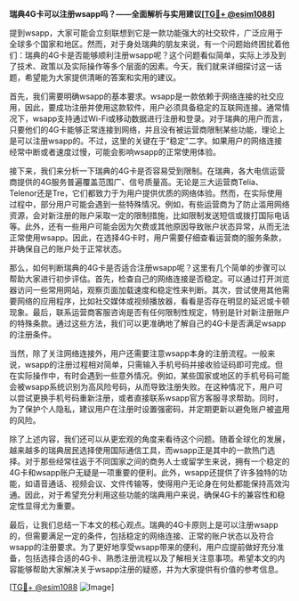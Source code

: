 **瑞典4G卡可以注册wsapp吗？——全面解析与实用建议[[TG💪+ @esim1088](https://t.me/s/esim1088)]**

提到wsapp，大家可能会立刻联想到它是一款功能强大的社交软件，广泛应用于全球多个国家和地区。然而，对于身处瑞典的朋友来说，有一个问题始终困扰着他们：瑞典的4G卡是否能够顺利注册wsapp呢？这个问题看似简单，实际上涉及到了技术、政策以及实际操作等多个层面的因素。今天，我们就来详细探讨这一话题，希望能为大家提供清晰的答案和实用的建议。

首先，我们需要明确wsapp的基本要求。wsapp是一款依赖于网络连接的社交应用，因此，要成功注册并使用这款软件，用户必须具备稳定的互联网连接。通常情况下，wsapp支持通过Wi-Fi或移动数据进行注册和登录。对于瑞典的用户而言，只要他们的4G卡能够正常连接到网络，并且没有被运营商限制某些功能，理论上是可以注册wsapp的。不过，这里的关键在于“稳定”二字。如果用户的网络连接经常中断或者速度过慢，可能会影响wsapp的正常使用体验。

接下来，我们来分析一下瑞典的4G卡是否容易受到限制。在瑞典，各大电信运营商提供的4G服务普遍覆盖范围广、信号质量高。无论是三大运营商Telia、Telenor还是Tre，它们都致力于为用户提供优质的网络体验。然而，在实际使用过程中，部分用户可能会遇到一些特殊情况。例如，有些运营商为了防止滥用网络资源，会对新注册的账户采取一定的限制措施，比如限制发送短信或拨打国际电话等。此外，还有一些用户可能会因为欠费或其他原因导致账户状态异常，从而无法正常使用wsapp。因此，在选择4G卡时，用户需要仔细查看运营商的服务条款，并确保自己的账户处于正常状态。

那么，如何判断瑞典的4G卡是否适合注册wsapp呢？这里有几个简单的步骤可以帮助大家进行初步评估。首先，检查自己的网络连接是否稳定。可以通过打开浏览器访问一些常用网站，观察页面加载速度和稳定性来判断。其次，尝试使用其他需要网络的应用程序，比如社交媒体或视频播放器，看看是否存在明显的延迟或卡顿现象。最后，联系运营商客服咨询是否有任何限制性规定，特别是针对新注册账户的特殊条款。通过这些方法，我们可以更准确地了解自己的4G卡是否满足wsapp的注册条件。

当然，除了关注网络连接外，用户还需要注意wsapp本身的注册流程。一般来说，wsapp的注册过程相对简单，只需输入手机号码并接收验证码即可完成。但在实际操作中，有时会遇到一些意外情况。例如，某些国家或地区的手机号码可能会被wsapp系统识别为高风险号码，从而导致注册失败。在这种情况下，用户可以尝试更换手机号码重新注册，或者直接联系wsapp官方客服寻求帮助。同时，为了保护个人隐私，建议用户在注册时设置强密码，并定期更新以避免账户被盗用的风险。

除了上述内容，我们还可以从更宏观的角度来看待这个问题。随着全球化的发展，越来越多的瑞典居民选择使用国际通信工具，而wsapp正是其中的一款热门选择。对于那些经常往返于不同国家之间的商务人士或留学生来说，拥有一个稳定的4G卡和wsapp账户无疑是一项重要的便利。此外，wsapp还提供了许多独特的功能，如语音通话、视频会议、文件传输等，使得用户无论身在何处都能保持高效沟通。因此，对于希望充分利用这些功能的瑞典用户来说，确保4G卡的兼容性和稳定性显得尤为重要。

最后，让我们总结一下本文的核心观点。瑞典的4G卡原则上是可以注册wsapp的，但需要满足一定的条件，包括稳定的网络连接、正常的账户状态以及符合wsapp的注册要求。为了更好地享受wsapp带来的便利，用户应提前做好充分准备，包括选择合适的4G卡、熟悉注册流程以及了解相关注意事项。希望本文的内容能够帮助大家解决关于wsapp注册的疑惑，并为大家提供有价值的参考信息。

[[TG💪+ @esim1088](https://t.me/s/esim1088) ![Image](https://i.postimg.cc/4NQfJmqS/Snipaste-2025-05-13-00-14-12.png)]